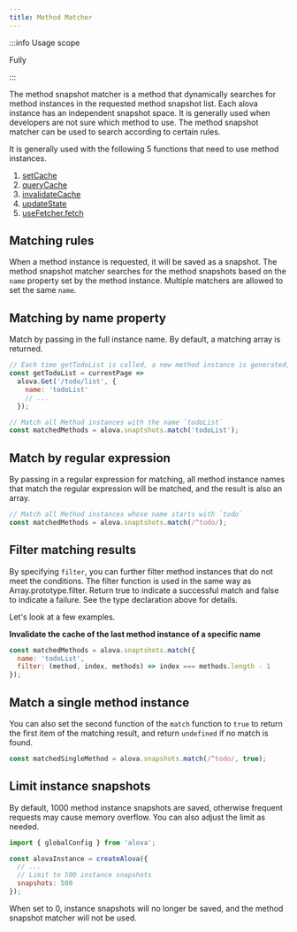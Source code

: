 ```yaml
---
title: Method Matcher
---
```


:::info Usage scope

Fully

:::

The method snapshot matcher is a method that dynamically searches for method instances in the requested method snapshot list. Each alova instance has an independent snapshot space. It is generally used when developers are not sure which method to use. The method snapshot matcher can be used to search according to certain rules.

It is generally used with the following 5 functions that need to use method instances.

1. [setCache](/tutorial/cache/set-and-query)
2. [queryCache](/tutorial/cache/set-and-query)
3. [invalidateCache](/tutorial/cache/manually-invalidate)
4. [updateState](/tutorial/client/in-depth/update-across-components)
5. [useFetcher.fetch](/tutorial/client/strategy/use-fetcher)

## Matching rules

When a method instance is requested, it will be saved as a snapshot. The method snapshot matcher searches for the method snapshots based on the `name` property set by the method instance. Multiple matchers are allowed to set the same `name`.

## Matching by name property

Match by passing in the full instance name. By default, a matching array is returned.

```javascript
// Each time getTodoList is called, a new method instance is generated, and their names are the same
const getTodoList = currentPage =>
  alova.Get('/todo/list', {
    name: 'todoList'
    // ...
  });

// Match all Method instances with the name `todoList`
const matchedMethods = alova.snaptshots.match('todoList');
```

## Match by regular expression

By passing in a regular expression for matching, all method instance names that match the regular expression will be matched, and the result is also an array.

```javascript
// Match all Method instances whose name starts with `todo`
const matchedMethods = alova.snaptshots.match(/^todo/);
```

## Filter matching results

By specifying `filter`, you can further filter method instances that do not meet the conditions. The filter function is used in the same way as Array.prototype.filter. Return true to indicate a successful match and false to indicate a failure. See the type declaration above for details.

Let's look at a few examples.

**Invalidate the cache of the last method instance of a specific name**

```javascript
const matchedMethods = alova.snaptshots.match({
  name: 'todoList',
  filter: (method, index, methods) => index === methods.length - 1
});
```

## Match a single method instance

You can also set the second function of the `match` function to `true` to return the first item of the matching result, and return `undefined` if no match is found.

```js
const matchedSingleMethod = alova.snapshots.match(/^todo/, true);
```

## Limit instance snapshots

By default, 1000 method instance snapshots are saved, otherwise frequent requests may cause memory overflow. You can also adjust the limit as needed.

```js
import { globalConfig } from 'alova';

const alovaInstance = createAlova({
  // ...
  // Limit to 500 instance snapshots
  snapshots: 500
});
```

When set to 0, instance snapshots will no longer be saved, and the method snapshot matcher will not be used.
